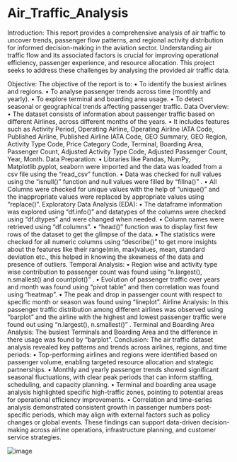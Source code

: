 # Air_Traffic_Analysis

Introduction:
This report provides a comprehensive analysis of air traffic to uncover trends, passenger flow patterns, and regional activity distribution for informed decision-making in the aviation sector. Understanding air traffic flow and its associated factors is crucial for improving operational efficiency, passenger experience, and resource allocation. This project seeks to address these challenges by analysing the provided air traffic data.

Objective:
The objective of the report is to:
•	To identify the busiest airlines and regions. 
•	To analyse passenger trends across time (monthly and yearly).
•	To explore terminal and boarding area usage.
•	To detect seasonal or geographical trends affecting passenger traffic.
Data Overview:
•	The dataset consists of information about passenger traffic based on different Airlines, across different months of the years.
•	It includes features such as Activity Period, Operating Airline, Operating Airline IATA Code, Published Airline, Published Airline IATA Code, GEO Summary, GEO Region, Activity Type Code, Price Category Code, Terminal, Boarding Area, Passenger Count, Adjusted Activity Type Code, Adjusted Passenger Count, Year, Month.
Data Preparation:
•	Libraries like Pandas, NumPy, Matplotlib.pyplot, seaborn were imported and the data was loaded from a csv file using the “read_csv” function.
•	Data was checked for null values using the “isnull()” function and null values were filled by “fillna()” .
•	All Columns were checked for unique values with the help of “unique()”  and the inappropriate values were replaced by appropriate values using “replace()”.
Exploratory Data Analysis (EDA):
•	The dataframe information was explored using “df.info()” and datatypes of the columns were checked using “df.dtypes” and were changed when needed.
•	Column names were retrieved using “df.columns”.
•	“head()” function was to display first few rows of the dataset to get the glimpse of the data.
•	The statistics were checked for all numeric columns using “describe()” to get more insights about the features like their range(min, max)values, mean, standard deviation etc., this helped in knowing the skewness of the data and presence of outliers.
Temporal Analysis:
•	Region wise and activity type wise contribution to passenger count was found using “n.largest(), n.smallest() and countplot()” .
•	Evolution of passenger traffic over years and month was found using “pivot table” and then correlation was found using “heatmap”.
•	The peak and drop in passenger count with respect to specific month or season was found using “lineplot”.
Airline Analysis:
In this passenger traffic distribution among different airlines was observed using “barplot”  and the airline with the highest and lowest passenger traffic were found out using “n.largest(), n.smallest()” .
Terminal and Boarding Area Analysis:
The busiest Terminals and Boarding Area and the difference in there usage was found by “barplot”.
Conclusion:
The air traffic dataset analysis revealed key patterns and trends across airlines, regions, and time periods:
•	Top-performing airlines and regions were identified based on passenger volume, enabling targeted resource allocation and strategic partnerships.
•	Monthly and yearly passenger trends showed significant seasonal fluctuations, with clear peak periods that can inform staffing, scheduling, and capacity planning.
•	Terminal and boarding area usage analysis highlighted specific high-traffic zones, pointing to potential areas for operational efficiency improvements.
•	Correlation and time-series analysis demonstrated consistent growth in passenger numbers post-specific periods, which may align with external factors such as policy changes or global events.
These findings can support data-driven decision-making across airline operations, infrastructure planning, and customer service strategies.


![image](https://github.com/user-attachments/assets/2c375779-5a51-4b85-8760-51f9e89003e6)
